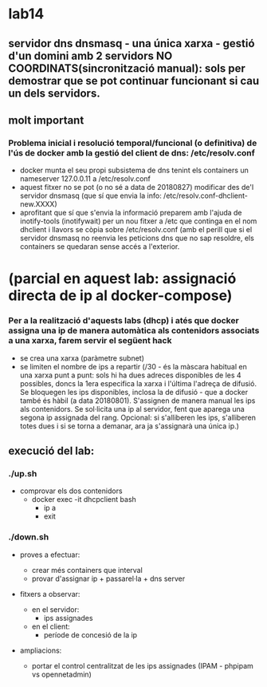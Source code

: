 # lab14
## servidor dns dnsmasq - una única xarxa - gestió d'un domini amb 2 servidors NO COORDINATS(sincronització manual): sols per demostrar que se pot continuar funcionant si cau un dels servidors. 

## molt important

### Problema inicial i resolució temporal/funcional (o definitiva) de l'ús de docker amb la gestió del client de dns: /etc/resolv.conf
- docker munta el seu propi subsistema de dns tenint els containers un nameserver 127.0.0.11 a /etc/resolv.conf
- aquest fitxer no se pot (o no sé a data de 20180827)  modificar des de'l servidor dnsmasq (que sí que envia la info: /etc/resolv.conf-dhclient-new.XXXX)
- aprofitant que sí que s'envia la informació preparem amb l'ajuda de inotify-tools (inotifywait) per un nou fitxer a /etc que continga en el nom dhclient i llavors se còpia sobre /etc/resolv.conf (amb el perill que si el servidor dnsmasq no reenvia les peticions dns que no sap resoldre, els containers se quedaran sense accés a l'exterior.

# (parcial en aquest lab: assignació directa de ip al docker-compose)
### Per a la realització d'aquests labs (dhcp) i atés que docker assigna una ip de manera automàtica als contenidors associats a una xarxa, farem servir el següent hack

- se crea una xarxa (paràmetre subnet)
- se limiten el nombre de ips a repartir (/30 - és la màscara habitual en una xarxa punt a punt: sols hi ha dues adreces disponibles de les 4 possibles, doncs la 1era especifica la xarxa i l'última l'adreça de difusió. Se bloquegen les ips disponibles, inclosa la de difusió - que a docker també és hàbil (a data 20180801). S'assignen de manera manual les ips als contenidors. Se sol·licita una ip al servidor, fent que aparega una segona ip assignada del rang. Opcional: si s'alliberen les ips, s'alliberen totes dues i si se torna a demanar, ara ja s'assignarà una única ip.)



## execució del lab:
### ./up.sh

- comprovar els dos contenidors 
  - docker exec -it dhcpclient bash
    - ip a
    - exit

### ./down.sh

- proves a efectuar: 
  - crear més containers que interval
  - provar d'assignar ip + passarel·la + dns server

- fitxers a observar:
  - en el servidor: 
    - ips assignades
  - en el client:
    - període de concesió de la ip

- ampliacions:
  - portar el control centralitzat de les ips assignades (IPAM - phpipam vs opennetadmin)

